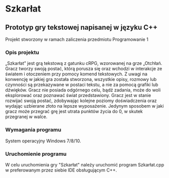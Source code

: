 # Szkarłat
## Prototyp gry tekstowej napisanej w języku C++
Projekt stworzony w ramach zaliczenia przedmiotu Programowanie 1

### Opis projektu
„Szkarłat” jest grą tekstową z gatunku cRPG, wzorowanej na grze „Otchłań. Gracz tworzy swoją postać, którą porusza się oraz wchodzi w interakcje ze światem i otoczeniem przy pomocy komend tekstowych. Z uwagi na konwencję w jakiej gra została stworzona, wszystkie opisy, rozmowy lub czynności są przekazywane w postaci tekstu, a nie za pomocą grafiki lub dźwięków. Gracz nie posiada odgórnego celu, bądź zadania, może do woli eksplorować oraz poznawać świat przedstawiony. Gracz jest w stanie rozwijać swoją postać, zdobywając kolejne poziomy doświadczenia oraz wydając uzbierane złoto na lepsze wyposażenie. Jedynym sposobem w jaki gracz może przegrać grę jest utrata punktów życia do 0, w skutek przegranej w walce. 

### Wymagania programu

System operacyjny Windows 7/8/10.

### Uruchomienie programu

W celu uruchomienia gry "Szkarłat" należy uruchomić program Szkarłat.cpp w preferowanym przez siebie IDE obsługującym C++.
